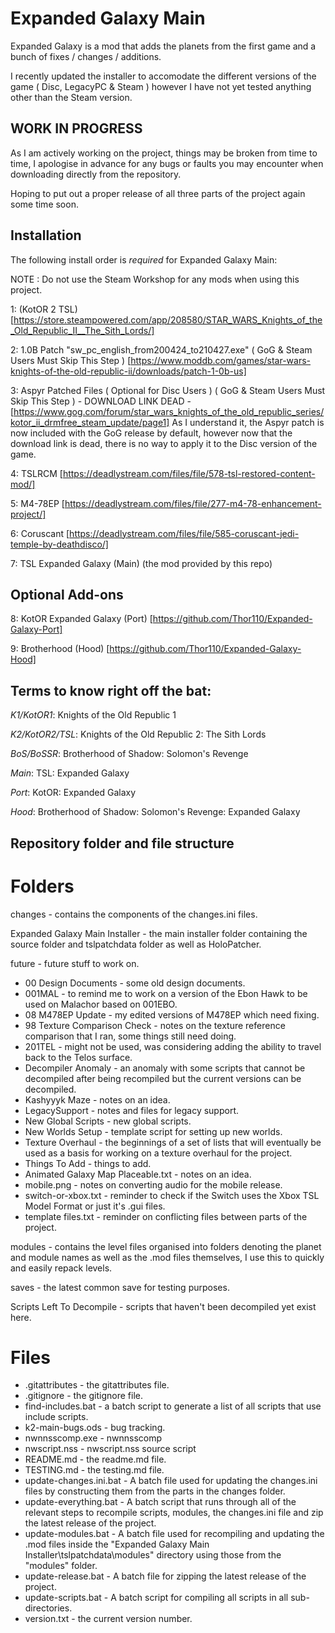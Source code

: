 # Expanded Galaxy Main
Expanded Galaxy is a mod that adds the planets from the first game and a bunch of fixes / changes / additions.

I recently updated the installer to accomodate the different versions of the game ( Disc, LegacyPC & Steam ) however I have not yet tested anything other than the Steam version.

## WORK IN PROGRESS

As I am actively working on the project, things may be broken from time to time, I apologise in advance for any bugs or faults you may encounter when downloading directly from the repository.

Hoping to put out a proper release of all three parts of the project again some time soon.

## Installation
The following install order is *required* for Expanded Galaxy Main:

NOTE : Do not use the Steam Workshop for any mods when using this project.

1: (KotOR 2 TSL) [https://store.steampowered.com/app/208580/STAR_WARS_Knights_of_the_Old_Republic_II__The_Sith_Lords/]

2: 1.0B Patch "sw_pc_english_from200424_to210427.exe" ( GoG & Steam Users Must Skip This Step ) [https://www.moddb.com/games/star-wars-knights-of-the-old-republic-ii/downloads/patch-1-0b-us]

3: Aspyr Patched Files ( Optional for Disc Users ) ( GoG & Steam Users Must Skip This Step ) - DOWNLOAD LINK DEAD - [https://www.gog.com/forum/star_wars_knights_of_the_old_republic_series/kotor_ii_drmfree_steam_update/page1]
	As I understand it, the Aspyr patch is now included with the GoG release by default, however now that the download link is dead, there is no way to apply it to the Disc version of the game.

4: TSLRCM [https://deadlystream.com/files/file/578-tsl-restored-content-mod/]

5: M4-78EP [https://deadlystream.com/files/file/277-m4-78-enhancement-project/]

6: Coruscant [https://deadlystream.com/files/file/585-coruscant-jedi-temple-by-deathdisco/]

7: TSL Expanded Galaxy (Main) (the mod provided by this repo)

## Optional Add-ons
8: KotOR Expanded Galaxy (Port) [https://github.com/Thor110/Expanded-Galaxy-Port]

9: Brotherhood (Hood) [https://github.com/Thor110/Expanded-Galaxy-Hood]

## Terms to know right off the bat:
*K1/KotOR1*: Knights of the Old Republic 1

*K2/KotOR2/TSL*: Knights of the Old Republic 2: The Sith Lords

*BoS/BoSSR*: Brotherhood of Shadow: Solomon's Revenge

*Main*: TSL: Expanded Galaxy

*Port*: KotOR: Expanded Galaxy

*Hood*: Brotherhood of Shadow: Solomon's Revenge: Expanded Galaxy

## Repository folder and file structure
# Folders
changes - contains the components of the changes.ini files.

Expanded Galaxy Main Installer - the main installer folder containing the source folder and tslpatchdata folder as well as HoloPatcher.

future - future stuff to work on.
- 00 Design Documents - some old design documents.
- 001MAL - to remind me to work on a version of the Ebon Hawk to be used on Malachor based on 001EBO.
- 08 M478EP Update - my edited versions of M478EP which need fixing.
- 98 Texture Comparison Check - notes on the texture reference comparison that I ran, some things still need doing.
- 201TEL - might not be used, was considering adding the ability to travel back to the Telos surface.
- Decompiler Anomaly - an anomaly with some scripts that cannot be decompiled after being recompiled but the current versions can be decompiled.
- Kashyyyk Maze - notes on an idea.
- LegacySupport - notes and files for legacy support.
- New Global Scripts - new global scripts.
- New Worlds Setup - template script for setting up new worlds.
- Texture Overhaul - the beginnings of a set of lists that will eventually be used as a basis for working on a texture overhaul for the project.
- Things To Add - things to add.
- Animated Galaxy Map Placeable.txt - notes on an idea.
- mobile.png - notes on converting audio for the mobile release.
- switch-or-xbox.txt - reminder to check if the Switch uses the Xbox TSL Model Format or just it's .gui files.
- template files.txt - reminder on conflicting files between parts of the project.

modules - contains the level files organised into folders denoting the planet and module names as well as the .mod files themselves, I use this to quickly and easily repack levels.

saves - the latest common save for testing purposes.

Scripts Left To Decompile - scripts that haven't been decompiled yet exist here.

# Files
- .gitattributes - the gitattributes file.
- .gitignore - the gitignore file.
- find-includes.bat - a batch script to generate a list of all scripts that use include scripts.
- k2-main-bugs.ods - bug tracking.
- nwnnsscomp.exe - nwnnsscomp
- nwscript.nss - nwscript.nss source script
- README.md - the readme.md file.
- TESTING.md - the testing.md file.
- update-changes.ini.bat - A batch file used for updating the changes.ini files by constructing them from the parts in the changes folder.
- update-everything.bat - A batch script that runs through all of the relevant steps to recompile scripts, modules, the changes.ini file and zip the latest release of the project.
- update-modules.bat - A batch file used for recompiling and updating the .mod files inside the "Expanded Galaxy Main Installer\tslpatchdata\modules" directory using those from the "modules" folder.
- update-release.bat - A batch file for zipping the latest release of the project.
- update-scripts.bat - A batch script for compiling all scripts in all sub-directories.
- version.txt - the current version number.